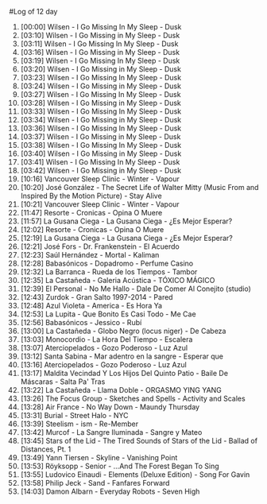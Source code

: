 #Log of 12 day

1. [00:00] Wilsen - I Go Missing In My Sleep - Dusk
1. [03:10] Wilsen - I Go Missing in My Sleep - Dusk
1. [03:11] Wilsen - I Go Missing In My Sleep - Dusk
1. [03:16] Wilsen - I Go Missing in My Sleep - Dusk
1. [03:19] Wilsen - I Go Missing In My Sleep - Dusk
1. [03:20] Wilsen - I Go Missing in My Sleep - Dusk
1. [03:23] Wilsen - I Go Missing In My Sleep - Dusk
1. [03:24] Wilsen - I Go Missing in My Sleep - Dusk
1. [03:27] Wilsen - I Go Missing In My Sleep - Dusk
1. [03:28] Wilsen - I Go Missing in My Sleep - Dusk
1. [03:33] Wilsen - I Go Missing In My Sleep - Dusk
1. [03:34] Wilsen - I Go Missing in My Sleep - Dusk
1. [03:36] Wilsen - I Go Missing In My Sleep - Dusk
1. [03:37] Wilsen - I Go Missing in My Sleep - Dusk
1. [03:38] Wilsen - I Go Missing In My Sleep - Dusk
1. [03:40] Wilsen - I Go Missing in My Sleep - Dusk
1. [03:41] Wilsen - I Go Missing In My Sleep - Dusk
1. [03:42] Wilsen - I Go Missing in My Sleep - Dusk
1. [10:16] Vancouver Sleep Clinic - Winter - Vapour
1. [10:20] José González - The Secret Life of Walter Mitty (Music From and Inspired By the Motion Picture) - Stay Alive
1. [10:21] Vancouver Sleep Clinic - Winter - Vapour
1. [11:47] Resorte - Cronicas - Opina O Muere
1. [11:57] La Gusana Ciega - La Gusana Ciega - ¿Es Mejor Esperar?
1. [12:02] Resorte - Cronicas - Opina O Muere
1. [12:19] La Gusana Ciega - La Gusana Ciega - ¿Es Mejor Esperar?
1. [12:21] José Fors - Dr. Frankenstein - El Acuerdo
1. [12:23] Saúl Hernández - Mortal - Kaliman
1. [12:28] Babasónicos - Dopadromo - Perfume Casino
1. [12:32] La Barranca - Rueda de los Tiempos - Tambor
1. [12:35] La Castañeda - Galeria Acústica - TÓXICO MÁGICO
1. [12:39] El Personal - No Me Hallo - Dale De Comer Al Conejito (studio)
1. [12:43] Zurdok - Gran Salto 1997-2014 - Pared
1. [12:48] Azul Violeta - America - Es Hora Ya
1. [12:53] La Lupita - Que Bonito Es Casi Todo - Me Cae
1. [12:56] Babasónicos - Jessico - Rubí
1. [13:00] La Castañeda - Globo Negro (locus niger) - De Cabeza
1. [13:03] Monocordio - La Hora Del Tiempo - Escalera
1. [13:07] Aterciopelados - Gozo Poderoso - Luz Azul
1. [13:12] Santa Sabina - Mar adentro en la sangre - Esperar que
1. [13:16] Aterciopelados - Gozo Poderoso - Luz Azul
1. [13:17] Maldita Vecindad Y Los Hijos Del Quinto Patio - Baile De Máscaras - Salta Pa' Tras
1. [13:22] La Castañeda - Llama Doble - ORGASMO YING YANG
1. [13:26] The Focus Group - Sketches and Spells - Activity and Scales
1. [13:28] Air France - No Way Down - Maundy Thursday
1. [13:31] Burial - Street Halo - NYC
1. [13:39] Steelism - ism - Re-Member
1. [13:42] Murcof - La Sangre Iluminada - Sangre y Mateo
1. [13:45] Stars of the Lid - The Tired Sounds of Stars of the Lid - Ballad of Distances, Pt. 1
1. [13:49] Yann Tiersen - Skyline - Vanishing Point
1. [13:53] Röyksopp - Senior - …And The Forest Began To Sing
1. [13:55] Ludovico Einaudi - Elements (Deluxe Edition) - Song For Gavin
1. [13:58] Philip Jeck - Sand - Fanfares Forward
1. [14:03] Damon Albarn - Everyday Robots - Seven High
